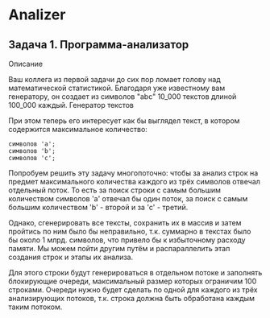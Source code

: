 # Analizer
## Задача 1. Программа-анализатор
Описание

Ваш коллега из первой задачи до сих пор ломает голову над математической статистикой. Благодаря уже известному вам генератору, он создает из символов "abc" 10_000 текстов длиной 100_000 каждый.
Генератор текстов

При этом теперь его интересует как бы выглядел текст, в котором содержится максимальное количество:

    символов 'a';
    символов 'b';
    символов 'c';

Попробуем решить эту задачу многопоточно: чтобы за анализ строк на предмет максимального количества каждого из трёх символов отвечал отдельный поток. То есть за поиск строки с самым большим количеством символов 'a' отвечал бы один поток, за поиск с самым большим количеством 'b' - второй и за 'c' - третий.

Однако, сгенерировать все тексты, сохранить их в массив и затем пройтись по ним было бы неправильно, т.к. суммарно в текстах было бы около 1 млрд. символов, что привело бы к избыточному расходу памяти. Мы можем пойти другим путём и распараллелить этап создания строк и этапы их анализа.

Для этого строки будут генерироваться в отдельном потоке и заполнять блокирующие очереди, максимальный размер которых ограничим 100 строками. Очереди нужно будет сделать по одной для каждого из трёх анализирующих потоков, т.к. строка должна быть обработана каждым таким потоком.

